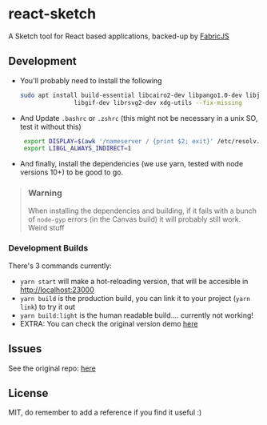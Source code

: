 # react-sketch

A Sketch tool for React based applications, backed-up by [FabricJS](http://fabricjs.com/)

## Development

- You'll probably need to install the following

  ```sh
  sudo apt install build-essential libcairo2-dev libpango1.0-dev libjpeg-dev \
                 libgif-dev librsvg2-dev xdg-utils --fix-missing
  ```

- And Update `.bashrc` or `.zshrc` (this might not be necessary in a unix SO, test it without this)

  ```sh
   export DISPLAY=$(awk '/nameserver / {print $2; exit}' /etc/resolv.conf 2>/dev/null):0
   export LIBGL_ALWAYS_INDIRECT=1
  ```

- And finally, install the dependencies (we use yarn, tested with node versions 10+) to be good to go.

> ### Warning
>
> When installing the dependencies and building, if it fails with a bunch of `node-gyp` errors (in the Canvas build) it will probably still work. Weird stuff


### Development Builds

There's 3 commands currently:

- `yarn start` will make a hot-reloading version, that will be accesible in [http://localhost:23000](http://localhost:23000)
- `yarn build` is the production build, you can link it to your project (`yarn link`) to try it out
- `yarn build:light` is the human readable build.... currently not working!
- EXTRA: You can check the original version demo [here](http://tbolis.github.io/showcase/react-sketch/)


## Issues

See the original repo: [here](https://github.com/tbolis/react-sketch/issues)

## License

MIT, do remember to add a reference if you find it useful :)
